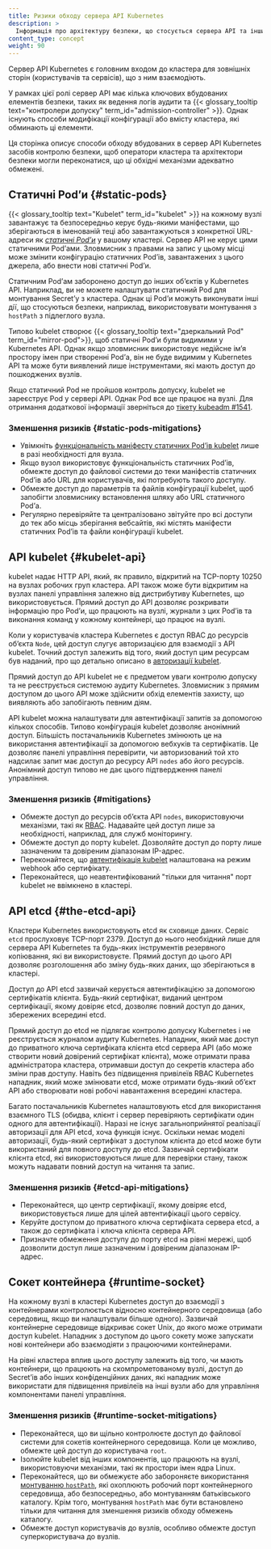 ```yaml
---
title: Ризики обходу сервера API Kubernetes
description: >
  Інформація про архітектуру безпеки, що стосується сервера API та інших компонентів
content_type: concept
weight: 90
---
```


<!-- overview -->

Сервер API Kubernetes є головним входом до кластера для зовнішніх сторін (користувачів та сервісів), що з ним взаємодіють.

У рамках цієї ролі сервер API має кілька ключових вбудованих елементів безпеки, таких як ведення логів аудити та {{< glossary_tooltip text="контролери допуску" term_id="admission-controller" >}}. Однак існують способи модифікації конфігурації або вмісту кластера, які обминають ці елементи.

Ця сторінка описує способи обходу вбудованих в сервер API Kubernetes засобів контролю безпеки, щоб оператори кластера та архітектори безпеки могли переконатися, що ці обхідні механізми адекватно обмежені.

## Статичні Podʼи {#static-pods}

{{< glossary_tooltip text="Kubelet" term_id="kubelet" >}} на кожному вузлі завантажує та безпосередньо керує будь-якими маніфестами, що зберігаються в іменованій теці або завантажуються з конкретної URL-адреси як [*статичні Podʼи*](/uk/docs/tasks/configure-pod-container/static-pod) у вашому кластері. Сервер API не керує цими статичними Podʼами. Зловмисник з правами на запис у цьому місці може змінити конфігурацію статичних Podʼів, завантажених з цього джерела, або внести нові статичні Podʼи.

Статичним Podʼам заборонено доступ до інших обʼєктів у Kubernetes API. Наприклад, ви не можете налаштувати статичний Pod для монтування Secretʼу з кластера. Однак ці Podʼи можуть виконувати інші дії, що стосуються безпеки, наприклад, використовувати монтування з `hostPath` з підлеглого вузла.

Типово kubelet створює {{< glossary_tooltip text="дзеркальний Pod" term_id="mirror-pod">}}, щоб статичні Podʼи були видимими у Kubernetes API. Однак якщо зловмисник використовує недійсне імʼя простору імен при створенні Podʼа, він не буде видимим у Kubernetes API та може бути виявлений лише інструментами, які мають доступ до пошкоджених вузлів.

Якщо статичний Pod не пройшов контроль допуску, kubelet не зареєструє Pod у сервері API. Однак Pod все ще працює на вузлі. Для отримання додаткової інформації зверніться до [тікету kubeadm #1541](https://github.com/kubernetes/kubeadm/issues/1541#issuecomment-487331701).

### Зменшення ризиків {#static-pods-mitigations}

- Увімкніть [функціональність маніфесту статичних Podʼів kubelet](/uk/docs/tasks/configure-pod-container/static-pod/#static-pod-creation) лише в разі необхідності для вузла.
- Якщо вузол використовує функціональність статичних Podʼів, обмежте доступ до файлової системи до теки маніфестів статичних Podʼів або URL для користувачів, які потребують такого доступу.
- Обмежте доступ до параметрів та файлів конфігурації kubelet, щоб запобігти зловмиснику встановлення шляху або URL статичного Podʼа.
- Регулярно перевіряйте та централізовано звітуйте про всі доступи до тек або місць зберігання вебсайтів, які містять маніфести статичних Podʼів та файли конфігурації kubelet.

## API kubelet {#kubelet-api}

kubelet надає HTTP API, який, як правило, відкритий на TCP-порту 10250 на вузлах робочих груп кластера. API також може бути відкритим на вузлах панелі управління залежно від дистрибутиву Kubernetes, що використовується. Прямий доступ до API дозволяє розкривати інформацію про Podʼи, що працюють на вузлі, журнали з цих Podʼів та виконання команд у кожному контейнері, що працює на вузлі.

Коли у користувачів кластера Kubernetes є доступ RBAC до ресурсів обʼєкта `Node`, цей доступ слугує авторизацією для взаємодії з API kubelet. Точний доступ залежить від того, який доступ цим ресурсам був наданий, про що детально описано в [авторизації kubelet](/uk/docs/reference/access-authn-authz/kubelet-authn-authz/#kubelet-authorization).

Прямий доступ до API kubelet не є предметом уваги контролю допуску та не реєструється системою аудиту Kubernetes. Зловмисник з прямим доступом до цього API може здійснити обхід елементів захисту, що виявляють або запобігають певним діям.

API kubelet можна налаштувати для автентифікації запитів за допомогою кількох способів. Типово конфігурація kubelet дозволяє анонімний доступ. Більшість постачальників Kubernetes змінюють це на використання автентифікації за допомогою вебхуків та сертифікатів. Це дозволяє панелі управління перевірити, чи авторизований той хто надсилає запит має доступ до ресурсу API `nodes` або його ресурсів. Анонімний доступ типово не дає цього підтвердження панелі управління.

### Зменшення ризиків {#mitigations}

- Обмежте доступ до ресурсів обʼєкта API `nodes`, використовуючи механізми, такі як [RBAC](/uk/docs/reference/access-authn-authz/rbac/). Надавайте цей доступ лише за необхідності, наприклад, для служб моніторингу.
- Обмежте доступ до порту kubelet. Дозволяйте доступ до порту лише зазначеним та довіреним діапазонам IP-адрес.
- Переконайтеся, що [автентифікація kubelet](/uk/docs/reference/access-authn-authz/kubelet-authn-authz/#kubelet-authentication) налаштована на режим webhook або сертифікату.
- Переконайтеся, що неавтентифікований "тільки для читання" порт kubelet не ввімкнено в кластері.

## API etcd {#the-etcd-api}

Кластери Kubernetes використовують etcd як сховище даних. Сервіс `etcd` прослуховує TCP-порт 2379. Доступ до нього необхідний лише для сервера API Kubernetes та будь-яких інструментів резервного копіювання, які ви використовуєте. Прямий доступ до цього API дозволяє розголошення або зміну будь-яких даних, що зберігаються в кластері.

Доступ до API etcd зазвичай керується автентифікацією за допомогою сертифікатів клієнта. Будь-який сертифікат, виданий центром сертифікації, якому довіряє etcd, дозволяє повний доступ до даних, збережених всередині etcd.

Прямий доступ до etcd не підлягає контролю допуску Kubernetes і не реєструється журналом аудиту Kubernetes. Нападник, який має доступ до приватного ключа сертифіката клієнта etcd сервера API (або може створити новий довірений сертифікат клієнта), може отримати права адміністратора кластера, отримавши доступ до секретів кластера або зміни прав доступу. Навіть без підвищення привілеїв RBAC Kubernetes нападник, який може змінювати etcd, може отримати будь-який обʼєкт API або створювати нові робочі навантаження всередині кластера.

Багато постачальників Kubernetes налаштовують etcd для використання взаємного TLS (обидва, клієнт і сервер перевіряють сертифікати один одного для автентифікації). Наразі не існує загальноприйнятої реалізації авторизації для API etcd, хоча функція існує. Оскільки немає моделі авторизації, будь-який сертифікат з доступом клієнта до etcd може бути використаний для повного доступу до etcd. Зазвичай сертифікати клієнта etcd, які використовуються лише для перевірки стану, також можуть надавати повний доступ на читання та запис.

### Зменшення ризиків {#etcd-api-mitigations}

- Переконайтеся, що центр сертифікації, якому довіряє etcd, використовується лише для цілей автентифікації цього сервісу.
- Керуйте доступом до приватного ключа сертифіката сервера etcd, а також до сертифіката і ключа клієнта сервера API.
- Призначте обмеження доступу до порту etcd на рівні мережі, щоб дозволити доступ лише зазначеним і довіреним діапазонам IP-адрес.

## Сокет контейнера {#runtime-socket}

На кожному вузлі в кластері Kubernetes доступ до взаємодії з контейнерами контролюється відносно контейнерного середовища (або середовищ, якщо ви налаштували більше одного). Зазвичай контейнерне середовище відкриває сокет Unix, до якого може отримати доступ kubelet. Нападник з доступом до цього сокету може запускати нові контейнери або взаємодіяти з працюючими контейнерами.

На рівні кластера вплив цього доступу залежить від того, чи мають контейнери, що працюють на скомпрометованому вузлі, доступ до Secretʼів або інших конфіденційних даних, які нападник може використати для підвищення привілеїв на інші вузли або для управління компонентами панелі управління.

### Зменшення ризиків {#runtime-socket-mitigations}

- Переконайтеся, що ви щільно контролюєте доступ до файлової системи для сокетів контейнерного середовища. Коли це можливо, обмежте цей доступ до користувача `root`.
- Ізолюйте kubelet від інших компонентів, що працюють на вузлі, використовуючи механізми, такі як простори імен ядра Linux.
- Переконайтеся, що ви обмежуєте або забороняєте використання [монтуванню `hostPath`](/uk/docs/concepts/storage/volumes/#hostpath), які охоплюють робочий порт контейнерного середовища, або безпосередньо, або монтуванням батьківського каталогу. Крім того, монтування `hostPath` має бути встановлено тільки для читання для зменшення ризиків обходу обмежень каталогу.
- Обмежте доступ користувачів до вузлів, особливо обмежте доступ суперкористувача до вузлів.
